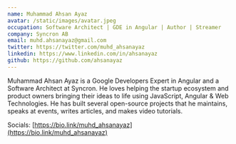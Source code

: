 ```yaml
---
name: Muhammad Ahsan Ayaz
avatar: /static/images/avatar.jpeg
occupation: Software Architect | GDE in Angular | Author | Streamer
company: Syncron AB
email: muhd.ahsanayaz@gmail.com
twitter: https://twitter.com/muhd_ahsanayaz
linkedin: https://www.linkedin.com/in/ahsanayaz
github: https://github.com/ahsanayaz
---
```


Muhammad Ahsan Ayaz is a Google Developers Expert in Angular and a Software Architect at Syncron. He loves helping the startup ecosystem and product owners bringing their ideas to life using JavaScript, Angular & Web Technologies.
He has built several open-source projects that he maintains, speaks at events, writes articles, and makes video tutorials.

Socials: [https://bio.link/muhd_ahsanayaz](https://bio.link/muhd_ahsanayaz)
